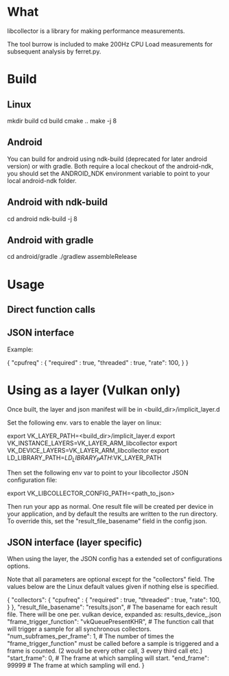 What
====

libcollector is a library for making performance measurements.

The tool burrow is included to make 200Hz CPU Load measurements for subsequent analysis by
ferret.py.

Build
=====

Linux
-----

mkdir build
cd build
cmake ..
make -j 8


Android
-------

You can build for android using ndk-build (deprecated for later android version) or with gradle.
Both require a local checkout of the android-ndk, you should set the ANDROID_NDK environment variable to point to your local android-ndk folder.


Android with ndk-build
-------

cd android
ndk-build -j 8


Android with gradle
-------
cd android/gradle
./gradlew assembleRelease


Usage
=====

Direct function calls
---------------------

JSON interface
--------------

Example:

{
    "cpufreq" : {
        "required" : true,
        "threaded" : true,
        "rate": 100,
    }
}


Using as a layer (Vulkan only)
==============================

Once built, the layer and json manifest will be in <build_dir>/implicit_layer.d

Set the following env. vars to enable the layer on linux:

export VK_LAYER_PATH=<build_dir>/implicit_layer.d
export VK_INSTANCE_LAYERS=VK_LAYER_ARM_libcollector
export VK_DEVICE_LAYERS=VK_LAYER_ARM_libcollector
export LD_LIBRARY_PATH=$LD_LIBRARY_PATH:$VK_LAYER_PATH

Then set the following env var to point to your libcollector JSON configuration file:

export VK_LIBCOLLECTOR_CONFIG_PATH=<path_to_json>

Then run your app as normal. One result file will be created per device in your application, and by default the results are written to the run directory.
To override this, set the "result_file_basename" field in the config json.

JSON interface (layer specific)
---------------------------

When using the layer, the JSON config has a extended set of configurations options.

Note that all parameters are optional except for the "collectors" field. The values below are the Linux default values given if nothing else is specified.

{
	"collectors": {
		"cpufreq" : {
	        "required" : true,
	        "threaded" : true,
	        "rate": 100,
	    }
	},
	"result_file_basename": "results.json", # The basename for each result file. There will be one per. vulkan device, expanded as: results_device_<n>.json
	"frame_trigger_function": "vkQueuePresentKHR", # The function call that will trigger a sample for all synchronous collectors.
	"num_subframes_per_frame": 1, # The number of times the "frame_trigger_function" must be called before a sample is triggered and a frame is counted. (2 would be every other call, 3 every third call etc.)
	"start_frame": 0, # The frame at which sampling will start.
	"end_frame": 99999 # The frame at which sampling will end.
}
